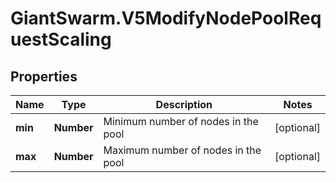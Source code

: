 # GiantSwarm.V5ModifyNodePoolRequestScaling

## Properties

Name | Type | Description | Notes
------------ | ------------- | ------------- | -------------
**min** | **Number** | Minimum number of nodes in the pool | [optional] 
**max** | **Number** | Maximum number of nodes in the pool | [optional] 


